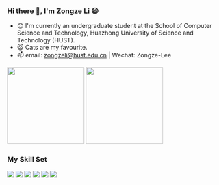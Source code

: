 ### Hi there 👋, I'm Zongze Li 😄

- 😊 I'm currently an undergraduate student at the School of Computer Science and Technology, Huazhong University of Science and Technology (HUST).
- 😺 Cats are my favourite.
- 📫 email: zongzeli@hust.edu.cn | Wechat: Zongze-Lee

<img src="https://github-readme-stats.vercel.app/api?username=zongze-lee&show_icons=true&theme=transparent" height="180px"> <img src="https://github-readme-stats.vercel.app/api/top-langs/?username=zongze-lee&layout=compact" height="180px">

### My Skill Set

![](https://img.shields.io/badge/C-ED8B00?style=for-the-badge&logo=C&logoColor=white) ![](https://img.shields.io/badge/C++-00599C?style=for-the-badge&logo=c%2B%2B&logoColor=white) ![](https://img.shields.io/badge/Python-3776AB?style=for-the-badge&logo=python&logoColor=white) ![](https://img.shields.io/badge/Go-00ADD8?style=for-the-badge&logo=go&logoColor=white) ![](https://img.shields.io/badge/PyTorch-EE4C2C?style=for-the-badge&logo=pytorch&logoColor=white) ![](https://img.shields.io/badge/Jupyter%20Notebook-F37626?style=for-the-badge&logo=jupyter&logoColor=white)
